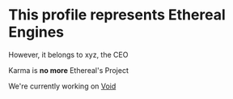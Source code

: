 # This profile represents Ethereal Engines
However, it belongs to xyz, the CEO

Karma is **no more** Ethereal's Project

We're currently working on [Void](https://discord.gg/JAHAaNTEMP)
